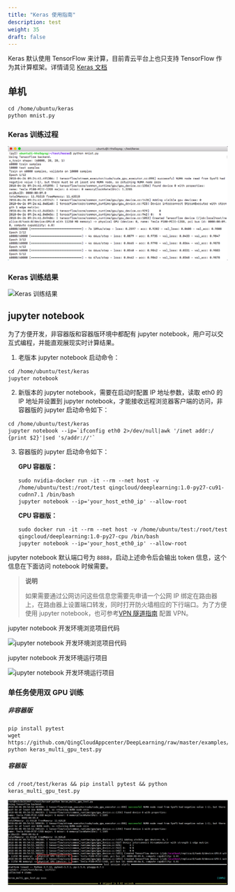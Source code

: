 ```yaml
---
title: "Keras 使用指南"
description: test
weight: 35
draft: false
---
```


Keras 默认使用 TensorFlow 来计算，目前青云平台上也只支持 TensorFlow 作为其计算框架。详情请见 [Keras 文档](https://keras.io)

## 单机

```shell
cd /home/ubuntu/keras
python mnist.py
```

### Keras 训练过程

![Keras 训练过程](../_images/keras_start.png)

### Keras 训练结果

![Keras 训练结果](../_image/keras_result.png)

##  jupyter notebook

为了方便开发，非容器版和容器版环境中都配有 jupyter notebook，用户可以交互式编程，并能直观展现实时计算结果。

1. 老版本 jupyter notebook 启动命令：

```shell
cd /home/ubuntu/test/keras
jupyter notebook
```

2. 新版本的 jupyter notebook，需要在启动时配置 IP 地址参数，读取 eth0 的 IP 地址并设置到 jupyter notebook，才能接收远程浏览器客户端的访问，非容器版的 jupyter 启动命令如下：

```shell
cd /home/ubuntu/test/keras
jupyter notebook --ip=`ifconfig eth0 2>/dev/null|awk '/inet addr:/ {print $2}'|sed 's/addr://'`
```

3. 容器版的 jupyter 启动命令如下：

   **GPU 容器版：**

   ```shell
   sudo nvidia-docker run -it --rm --net host -v /home/ubuntu/test:/root/test qingcloud/deeplearning:1.0-py27-cu91-cudnn7.1 /bin/bash
   jupyter notebook --ip='your_host_eth0_ip' --allow-root
   ```

   **CPU 容器版：**

   ```shell
   sudo docker run -it --rm --net host -v /home/ubuntu/test:/root/test qingcloud/deeplearning:1.0-py27-cpu /bin/bash
   jupyter notebook --ip='your_host_eth0_ip' --allow-root
   ```


jupyter notebook 默认端口号为 `8888`，启动上述命令后会输出 token 信息，这个信息在下面访问 notebook 时候需要。

> **说明**
>
> 如果需要通过公网访问这些信息您需要先申请一个公网 IP 绑定在路由器上，在路由器上设置端口转发，同时打开防火墙相应的下行端口。为了方便使用 jupyter notebook，也可参考[VPN 隧道指南](https://docs.qingcloud.com/product/network/vpn#vpn) 配置 VPN。

jupyter notebook 开发环境浏览项目代码

![jupyter notebook 开发环境浏览项目代码](../_images/deeplearning/1.2/jupyter_browse.png)

jupyter notebook 开发环境运行项目

![jupyter notebook 开发环境运行项目](../_images/deeplearning/1.2/jupyter_train.png)

### 单任务使用双 GPU 训练

##### 非容器版

```shell
pip install pytest
wget https://github.com/QingCloudAppcenter/DeepLearning/raw/master/examples/keras_multi_gpu_test.py
python keras_multi_gpu_test.py
```

##### 容器版

```shell
cd /root/test/keras && pip install pytest && python keras_multi_gpu_test.py
```

![Alt text](../_images/multip-gpu-keras.png)
